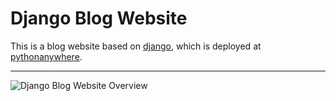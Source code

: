 # Django Blog Website

This is a blog website based on [django](https://www.djangoproject.com),
which is deployed at [pythonanywhere](http://siacespark.pythonanywhere.com).

---

![Django Blog Website Overview](/)